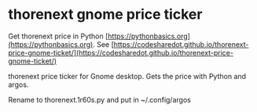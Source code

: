 # thorenext gnome price ticker

Get thorenext price in Python [https://pythonbasics.org](https://pythonbasics.org).
See [https://codesharedot.github.io/thorenext-price-gnome-ticket/](https://codesharedot.github.io/thorenext-price-gnome-ticket/)

thorenext price ticker for Gnome desktop. Gets the price with Python and argos.

Rename to thorenext.1r60s.py and put in ~/.config/argos
